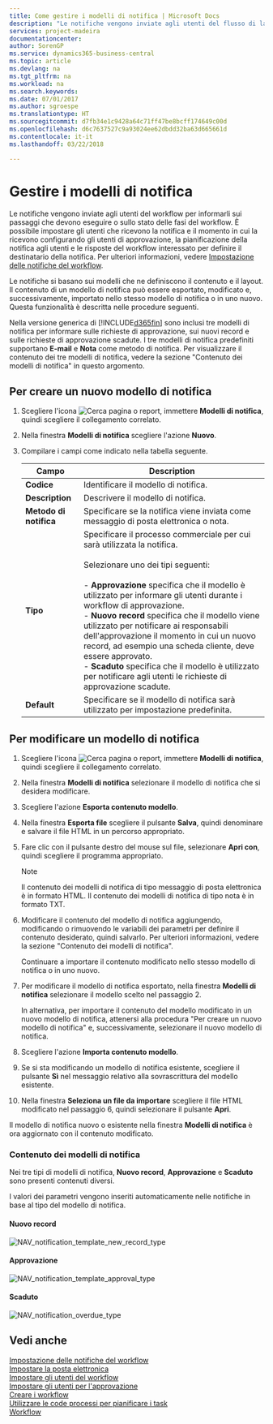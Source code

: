 ```yaml
---
title: Come gestire i modelli di notifica | Microsoft Docs
description: "Le notifiche vengono inviate agli utenti del flusso di lavoro per informarli sui passaggi che devono eseguire o sullo stato dei passaggi del flusso di lavoro. È possibile impostare gli utenti che ricevono la notifica e il momento in cui la ricevono configurando gli utenti di approvazione, la pianificazione della notifica agli utenti e le risposte del workflow interessato per definire il destinatario della notifica. Per ulteriori informazioni, vedere [Impostazione delle notifiche del workflow](across-setting-up-workflow-notifications.md)."
services: project-madeira
documentationcenter: 
author: SorenGP
ms.service: dynamics365-business-central
ms.topic: article
ms.devlang: na
ms.tgt_pltfrm: na
ms.workload: na
ms.search.keywords: 
ms.date: 07/01/2017
ms.author: sgroespe
ms.translationtype: HT
ms.sourcegitcommit: d7fb34e1c9428a64c71ff47be8bcff174649c00d
ms.openlocfilehash: d6c7637527c9a93024ee62dbdd32ba63d665661d
ms.contentlocale: it-it
ms.lasthandoff: 03/22/2018

---
```

# <a name="manage-notification-templates"></a>Gestire i modelli di notifica
Le notifiche vengono inviate agli utenti del workflow per informarli sui passaggi che devono eseguire o sullo stato delle fasi del workflow. È possibile impostare gli utenti che ricevono la notifica e il momento in cui la ricevono configurando gli utenti di approvazione, la pianificazione della notifica agli utenti e le risposte del workflow interessato per definire il destinatario della notifica. Per ulteriori informazioni, vedere [Impostazione delle notifiche del workflow](across-setting-up-workflow-notifications.md).  

 Le notifiche si basano sui modelli che ne definiscono il contenuto e il layout. Il contenuto di un modello di notifica può essere esportato, modificato e, successivamente, importato nello stesso modello di notifica o in uno nuovo. Questa funzionalità è descritta nelle procedure seguenti.  

 Nella versione generica di [!INCLUDE[d365fin](includes/d365fin_md.md)] sono inclusi tre modelli di notifica per informare sulle richieste di approvazione, sui nuovi record e sulle richieste di approvazione scadute. I tre modelli di notifica predefiniti supportano **E-mail** e **Nota** come metodo di notifica. Per visualizzare il contenuto dei tre modelli di notifica, vedere la sezione "Contenuto dei modelli di notifica" in questo argomento.

## <a name="to-create-a-new-notification-template"></a>Per creare un nuovo modello di notifica  
1.  Scegliere l'icona ![Cerca pagina o report](media/ui-search/search_small.png "icona Cerca pagina o report"), immettere **Modelli di notifica**, quindi scegliere il collegamento correlato.  
2.  Nella finestra **Modelli di notifica** scegliere l'azione **Nuovo**.  
3.  Compilare i campi come indicato nella tabella seguente.  

    |Campo|Description|  
    |---------------------------------|---------------------------------------|  
    |**Codice**|Identificare il modello di notifica.|  
    |**Description**|Descrivere il modello di notifica.|  
    |**Metodo di notifica**|Specificare se la notifica viene inviata come messaggio di posta elettronica o nota.|  
    |**Tipo**|Specificare il processo commerciale per cui sarà utilizzata la notifica.<br /><br /> Selezionare uno dei tipi seguenti:<br /><br /> -   **Approvazione** specifica che il modello è utilizzato per informare gli utenti durante i workflow di approvazione.<br />-   **Nuovo record** specifica che il modello viene utilizzato per notificare ai responsabili dell'approvazione il momento in cui un nuovo record, ad esempio una scheda cliente, deve essere approvato.<br />-   **Scaduto** specifica che il modello è utilizzato per notificare agli utenti le richieste di approvazione scadute.|  
    |**Default**|Specificare se il modello di notifica sarà utilizzato per impostazione predefinita.|  

## <a name="to-modify-a-notification-template"></a>Per modificare un modello di notifica  
1.  Scegliere l'icona ![Cerca pagina o report](media/ui-search/search_small.png "icona Cerca pagina o report"), immettere **Modelli di notifica**, quindi scegliere il collegamento correlato.  
2.  Nella finestra **Modelli di notifica** selezionare il modello di notifica che si desidera modificare.  
3.  Scegliere l'azione **Esporta contenuto modello**.  
4.  Nella finestra **Esporta file** scegliere il pulsante **Salva**, quindi denominare e salvare il file HTML in un percorso appropriato.  
5.  Fare clic con il pulsante destro del mouse sul file, selezionare **Apri con**, quindi scegliere il programma appropriato.  

    > [!NOTE]  
    >  Il contenuto dei modelli di notifica di tipo messaggio di posta elettronica è in formato HTML. Il contenuto dei modelli di notifica di tipo nota è in formato TXT.  
6.  Modificare il contenuto del modello di notifica aggiungendo, modificando o rimuovendo le variabili dei parametri per definire il contenuto desiderato, quindi salvarlo. Per ulteriori informazioni, vedere la sezione "Contenuto dei modelli di notifica".  

    Continuare a importare il contenuto modificato nello stesso modello di notifica o in uno nuovo.  
7.  Per modificare il modello di notifica esportato, nella finestra **Modelli di notifica** selezionare il modello scelto nel passaggio 2.  

    In alternativa, per importare il contenuto del modello modificato in un nuovo modello di notifica, attenersi alla procedura "Per creare un nuovo modello di notifica" e, successivamente, selezionare il nuovo modello di notifica.  
8.  Scegliere l'azione **Importa contenuto modello**.  
9. Se si sta modificando un modello di notifica esistente, scegliere il pulsante **Sì** nel messaggio relativo alla sovrascrittura del modello esistente.  
10. Nella finestra **Seleziona un file da importare** scegliere il file HTML modificato nel passaggio 6, quindi selezionare il pulsante **Apri**.  

Il modello di notifica nuovo o esistente nella finestra **Modelli di notifica** è ora aggiornato con il contenuto modificato.  

### <a name="content-of-the-notification-templates"></a>Contenuto dei modelli di notifica  
Nei tre tipi di modelli di notifica, **Nuovo record**, **Approvazione** e **Scaduto** sono presenti contenuti diversi.  

I valori dei parametri vengono inseriti automaticamente nelle notifiche in base al tipo del modello di notifica.  

#### <a name="new-record"></a>Nuovo record  
 ![NAV&#95;notification&#95;template&#95;new&#95;record&#95;type](media/nav_notification_template_new_record.png "NAV_notification_template_new_record")  

#### <a name="approval"></a>Approvazione  
 ![NAV&#95;notification&#95;template&#95;approval&#95;type](media/nav_notification_template_approval_type.png "NAV_notification_template_approval_type")  

#### <a name="overdue"></a>Scaduto  
 ![NAV&#95;notification&#95;overdue&#95;type](media/nav_notification_overdue_type.png "NAV_notification_overdue_type")  

## <a name="see-also"></a>Vedi anche  
 [Impostazione delle notifiche del workflow](across-setting-up-workflow-notifications.md)   
 [Impostare la posta elettronica](admin-how-setup-email.md)   
 [Impostare gli utenti del workflow](across-how-to-set-up-workflow-users.md)   
 [Impostare gli utenti per l'approvazione](across-how-to-set-up-approval-users.md)   
 [Creare i workflow](across-how-to-create-workflows.md)   
 [Utilizzare le code processi per pianificare i task](admin-job-queues-schedule-tasks.md)   
 [Workflow](across-workflow.md)   

